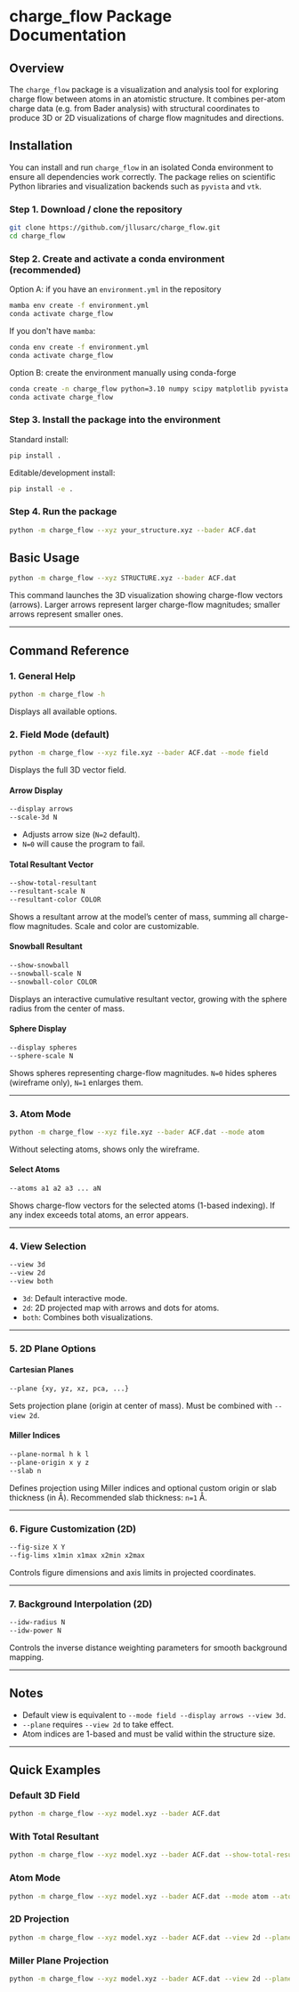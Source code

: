 # charge_flow Package Documentation

## Overview
The `charge_flow` package is a visualization and analysis tool for exploring charge flow between atoms in an atomistic structure. It combines per-atom charge data (e.g. from Bader analysis) with structural coordinates to produce 3D or 2D visualizations of charge flow magnitudes and directions.

## Installation

You can install and run `charge_flow` in an isolated Conda environment to ensure all dependencies work correctly. The package relies on scientific Python libraries and visualization backends such as `pyvista` and `vtk`.

### Step 1. Download / clone the repository
```bash
git clone https://github.com/jllusarc/charge_flow.git
cd charge_flow
```

### Step 2. Create and activate a conda environment (recommended)
Option A: if you have an `environment.yml` in the repository
```bash
mamba env create -f environment.yml
conda activate charge_flow
```
If you don't have `mamba`:
```bash
conda env create -f environment.yml
conda activate charge_flow
```

Option B: create the environment manually using conda-forge
```bash
conda create -n charge_flow python=3.10 numpy scipy matplotlib pyvista vtk networkx rdkit -c conda-forge
conda activate charge_flow
```

### Step 3. Install the package into the environment
Standard install:
```bash
pip install .
```

Editable/development install:
```bash
pip install -e .
```

### Step 4. Run the package
```bash
python -m charge_flow --xyz your_structure.xyz --bader ACF.dat
```

## Basic Usage
```bash
python -m charge_flow --xyz STRUCTURE.xyz --bader ACF.dat
```
This command launches the 3D visualization showing charge-flow vectors (arrows). Larger arrows represent larger charge-flow magnitudes; smaller arrows represent smaller ones.

---

## Command Reference

### 1. General Help
```bash
python -m charge_flow -h
```
Displays all available options.

### 2. Field Mode (default)
```bash
python -m charge_flow --xyz file.xyz --bader ACF.dat --mode field
```
Displays the full 3D vector field.

#### Arrow Display
```bash
--display arrows
--scale-3d N
```
- Adjusts arrow size (`N=2` default).
- `N=0` will cause the program to fail.

#### Total Resultant Vector
```bash
--show-total-resultant
--resultant-scale N
--resultant-color COLOR
```
Shows a resultant arrow at the model’s center of mass, summing all charge-flow magnitudes. Scale and color are customizable.

#### Snowball Resultant
```bash
--show-snowball
--snowball-scale N
--snowball-color COLOR
```
Displays an interactive cumulative resultant vector, growing with the sphere radius from the center of mass.

#### Sphere Display
```bash
--display spheres
--sphere-scale N
```
Shows spheres representing charge-flow magnitudes. `N=0` hides spheres (wireframe only), `N=1` enlarges them.

---

### 3. Atom Mode
```bash
python -m charge_flow --xyz file.xyz --bader ACF.dat --mode atom
```
Without selecting atoms, shows only the wireframe.

#### Select Atoms
```bash
--atoms a1 a2 a3 ... aN
```
Shows charge-flow vectors for the selected atoms (1-based indexing).
If any index exceeds total atoms, an error appears.

---

### 4. View Selection
```bash
--view 3d
--view 2d
--view both
```
- `3d`: Default interactive mode.
- `2d`: 2D projected map with arrows and dots for atoms.
- `both`: Combines both visualizations.

---

### 5. 2D Plane Options

#### Cartesian Planes
```bash
--plane {xy, yz, xz, pca, ...}
```
Sets projection plane (origin at center of mass). Must be combined with `--view 2d`.

#### Miller Indices
```bash
--plane-normal h k l
--plane-origin x y z
--slab n
```
Defines projection using Miller indices and optional custom origin or slab thickness (in Å).
Recommended slab thickness: `n=1` Å.

---

### 6. Figure Customization (2D)
```bash
--fig-size X Y
--fig-lims x1min x1max x2min x2max
```
Controls figure dimensions and axis limits in projected coordinates.

---

### 7. Background Interpolation (2D)
```bash
--idw-radius N
--idw-power N
```
Controls the inverse distance weighting parameters for smooth background mapping.

---

## Notes
- Default view is equivalent to `--mode field --display arrows --view 3d`.
- `--plane` requires `--view 2d` to take effect.
- Atom indices are 1-based and must be valid within the structure size.

---

## Quick Examples

### Default 3D Field
```bash
python -m charge_flow --xyz model.xyz --bader ACF.dat
```

### With Total Resultant
```bash
python -m charge_flow --xyz model.xyz --bader ACF.dat --show-total-resultant
```

### Atom Mode
```bash
python -m charge_flow --xyz model.xyz --bader ACF.dat --mode atom --atoms 5 12 33
```

### 2D Projection
```bash
python -m charge_flow --xyz model.xyz --bader ACF.dat --view 2d --plane xy
```

### Miller Plane Projection
```bash
python -m charge_flow --xyz model.xyz --bader ACF.dat --view 2d --plane-normal 1 1 0 --slab 1
```
